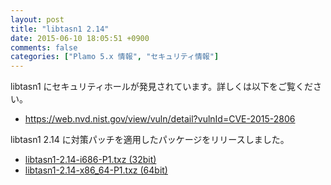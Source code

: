 ```yaml
---
layout: post
title: "libtasn1 2.14"
date: 2015-06-10 18:05:51 +0900
comments: false
categories: ["Plamo 5.x 情報", "セキュリティ情報"]
---
```

libtasn1 にセキュリティホールが発見されています。詳しくは以下をご覧ください。

* https://web.nvd.nist.gov/view/vuln/detail?vulnId=CVE-2015-2806

libtasn1 2.14 に対策パッチを適用したパッケージをリリースしました。

* [libtasn1-2.14-i686-P1.txz (32bit)](ftp://plamo.linet.gr.jp/pub/Plamo-5.x/x86/plamo/01_minimum/gnupg_tls.txz/libtasn1-2.14-i686-P1.txz)
* [libtasn1-2.14-x86_64-P1.txz (64bit)](ftp://plamo.linet.gr.jp/pub/Plamo-5.x/x86_64/plamo/01_minimum/gnupg_tls.txz/libtasn1-2.14-x86_64-P1.txz)
